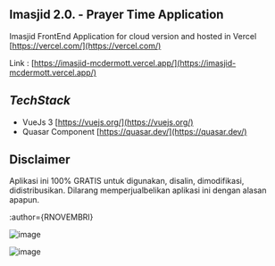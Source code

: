 **Imasjid 2.0. - Prayer Time Application**
-
Imasjid FrontEnd Application for cloud version and hosted in Vercel [https://vercel.com/](https://vercel.com/)

Link : [https://imasjid-mcdermott.vercel.app/](https://imasjid-mcdermott.vercel.app/) 

***TechStack***
-
-   VueJs 3  [https://vuejs.org/](https://vuejs.org/)
-   Quasar Component  [https://quasar.dev/](https://quasar.dev/)

Disclaimer
-
Aplikasi ini 100% GRATIS untuk digunakan, disalin, dimodifikasi, didistribusikan. Dilarang memperjualbelikan aplikasi ini dengan alasan apapun.

:author={RNOVEMBRI}

![image](https://github.com/ridhonovembri/imasjid-cloud-fe/assets/6411417/20a4a91f-468e-4842-8f41-e69be04ece77)


![image](https://github.com/ridhonovembri/imasjid-cloud-fe/assets/6411417/1a330b9c-e729-4f48-b32f-8a37a49dc3f5)



